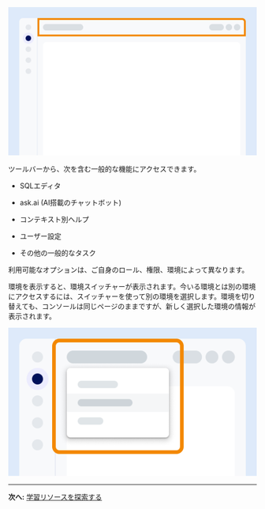 ![画面上のツールバーの位置を示す例。](Images/vgh1721089931412.png)

ツールバーから、次を含む一般的な機能にアクセスできます。

-   SQLエディタ

-   ask.ai (AI搭載のチャットボット)

-   コンテキスト別ヘルプ

-   ユーザー設定

-   その他の一般的なタスク

利用可能なオプションは、ご自身のロール、権限、環境によって異なります。

環境を表示すると、環境スイッチャーが表示されます。今いる環境とは別の環境にアクセスするには、スイッチャーを使って別の環境を選択します。環境を切り替えても、コンソールは同じページのままですが、新しく選択した環境の情報が表示されます。

![画面上の環境スイッチャーの位置を示す例。](Images/kzn1721171149686.png)

------------------------------------------------------------------------

**次へ:** [学習リソースを探索する](xex1721168413281.md)
